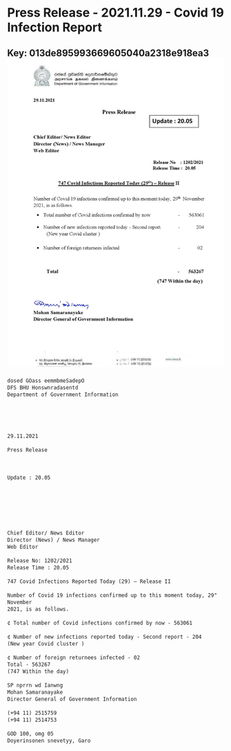 # Press Release - 2021.11.29 - Covid 19 Infection Report 
Key: 013de895993669605040a2318e918ea3 
![img](img/013de895993669605040a2318e918ea3.jpg)
---
```
dosed GOass eemmbmeSadepO
DFS BHU Honswnradasentd
Department of Government Information

 

 

29.11.2021

Press Release

 

Update : 20.05

 

 

 

Chief Editor/ News Editor
Director (News) / News Manager
Web Editor

Release No: 1202/2021
Release Time : 20.05

747 Covid Infections Reported Today (29) — Release II

Number of Covid 19 infections confirmed up to this moment today, 29" November
2021, is as follows.

¢ Total number of Covid infections confirmed by now - 563061

¢ Number of new infections reported today - Second report - 204
(New year Covid cluster )

¢ Number of foreign returnees infected - 02
Total - 563267
(747 Within the day)

SP nprrn wd Ianwng
Mohan Samaranayake
Director General of Government Information

(+94 11) 2515759
(+94 11) 2514753

GOD 100, omg 05
Doyerinsonen snevetyy, Garo

   

```
